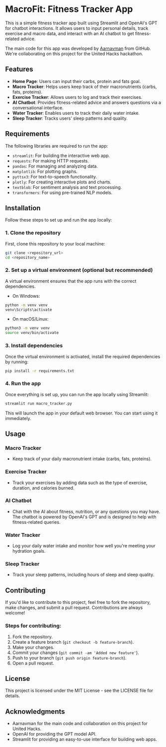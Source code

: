 # MacroFit: Fitness Tracker App

This is a simple fitness tracker app built using Streamlit and OpenAI's GPT for chatbot interactions. It allows users to input personal details, track exercise and macro data, and interact with an AI chatbot to get fitness-related advice.

The main code for this app was developed by [Aarnavman](https://github.com/aarnavman) from GitHub. We're collaborating on this project for the United Hacks hackathon.

## Features

- **Home Page**: Users can input their carbs, protein and fats goal.
- **Macro Tracker**: Helps users keep track of their macronutrients (carbs, fats, proteins).
- **Exercise Tracker**: Allows users to log and track their exercises.
- **AI Chatbot**: Provides fitness-related advice and answers questions via a conversational interface.
- **Water Tracker**: Enables users to track their daily water intake.
- **Sleep Tracker**: Tracks users' sleep patterns and quality.

## Requirements

The following libraries are required to run the app:

- `streamlit`: For building the interactive web app.
- `requests`: For making HTTP requests.
- `pandas`: For managing and analyzing data.
- `matplotlib`: For plotting graphs.
- `pyttsx3`: For text-to-speech functionality.
- `plotly`: For creating interactive plots and charts.
- `textblob`: For sentiment analysis and text processing.
- `transformers`: For using pre-trained NLP models.

## Installation

Follow these steps to set up and run the app locally:

### 1. Clone the repository
First, clone this repository to your local machine:
```bash
git clone <repository_url>
cd <repository_name>
```

### 2. Set up a virtual environment (optional but recommended)
A virtual environment ensures that the app runs with the correct dependencies.

- On Windows:
```bash
python -m venv venv
venv\Scripts\activate
```

- On macOS/Linux:
```bash
python3 -m venv venv
source venv/bin/activate
```

### 3. Install dependencies
Once the virtual environment is activated, install the required dependencies by running:
```bash
pip install -r requirements.txt
```

### 4. Run the app
Once everything is set up, you can run the app locally using Streamlit:
```bash
streamlit run macro_tracker.py
```

This will launch the app in your default web browser. You can start using it immediately.

## Usage

### Macro Tracker
- Keep track of your daily macronutrient intake (carbs, fats, proteins).
  
### Exercise Tracker
- Track your exercises by adding data such as the type of exercise, duration, and calories burned.

### AI Chatbot
- Chat with the AI about fitness, nutrition, or any questions you may have. The chatbot is powered by OpenAI's GPT and is designed to help with fitness-related queries.

### Water Tracker
- Log your daily water intake and monitor how well you're meeting your hydration goals.

### Sleep Tracker
- Track your sleep patterns, including hours of sleep and sleep quality.

## Contributing
If you'd like to contribute to this project, feel free to fork the repository, make changes, and submit a pull request. Contributions are always welcome!

### Steps for contributing:
1. Fork the repository.
2. Create a feature branch (`git checkout -b feature-branch`).
3. Make your changes.
4. Commit your changes (`git commit -am 'Added new feature'`).
5. Push to your branch (`git push origin feature-branch`).
6. Open a pull request.

## License
This project is licensed under the MIT License - see the LICENSE file for details.

## Acknowledgments
- Aarnavman for the main code and collaboration on this project for United Hacks.
- OpenAI for providing the GPT model API.
- Streamlit for providing an easy-to-use interface for building web apps.
